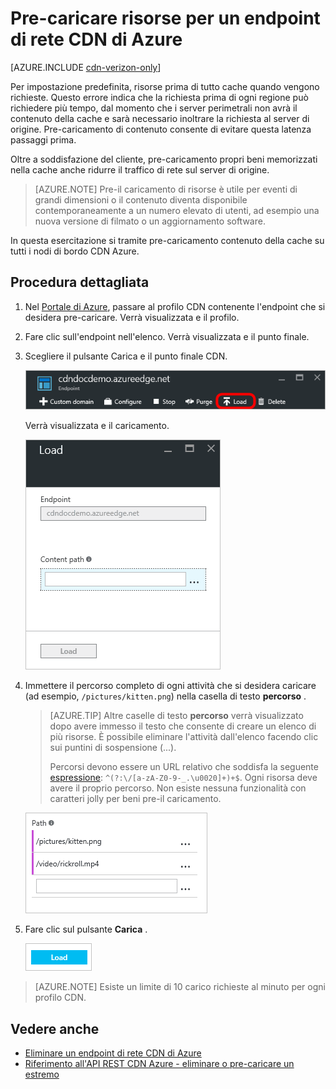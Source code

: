 <properties
    pageTitle="Pre-caricare risorse per un endpoint CDN Azure | Microsoft Azure"
    description="Informazioni su come caricare pre-memorizzati nella cache contenuto in un endpoint CDN."
    services="cdn"
    documentationCenter=""
    authors="camsoper"
    manager="erikre"
    editor=""/>

<tags
    ms.service="cdn"
    ms.workload="tbd"
    ms.tgt_pltfrm="na"
    ms.devlang="na"
    ms.topic="article"
    ms.date="07/28/2016"
    ms.author="casoper"/>

# <a name="pre-load-assets-on-an-azure-cdn-endpoint"></a>Pre-caricare risorse per un endpoint di rete CDN di Azure

[AZURE.INCLUDE [cdn-verizon-only](../../includes/cdn-verizon-only.md)]

Per impostazione predefinita, risorse prima di tutto cache quando vengono richieste. Questo errore indica che la richiesta prima di ogni regione può richiedere più tempo, dal momento che i server perimetrali non avrà il contenuto della cache e sarà necessario inoltrare la richiesta al server di origine. Pre-caricamento di contenuto consente di evitare questa latenza passaggi prima.

Oltre a soddisfazione del cliente, pre-caricamento propri beni memorizzati nella cache anche ridurre il traffico di rete sul server di origine.

> [AZURE.NOTE] Pre-il caricamento di risorse è utile per eventi di grandi dimensioni o il contenuto diventa disponibile contemporaneamente a un numero elevato di utenti, ad esempio una nuova versione di filmato o un aggiornamento software.

In questa esercitazione si tramite pre-caricamento contenuto della cache su tutti i nodi di bordo CDN Azure.

## <a name="walkthrough"></a>Procedura dettagliata

1. Nel [Portale di Azure](https://portal.azure.com), passare al profilo CDN contenente l'endpoint che si desidera pre-caricare.  Verrà visualizzata e il profilo.

2. Fare clic sull'endpoint nell'elenco.  Verrà visualizzata e il punto finale.

3. Scegliere il pulsante Carica e il punto finale CDN.

    ![Blade endpoint CDN](./media/cdn-preload-endpoint/cdn-endpoint-blade.png)

    Verrà visualizzata e il caricamento.

    ![Blade carico CDN](./media/cdn-preload-endpoint/cdn-load-blade.png)

4. Immettere il percorso completo di ogni attività che si desidera caricare (ad esempio, `/pictures/kitten.png`) nella casella di testo **percorso** .

    > [AZURE.TIP] Altre caselle di testo **percorso** verrà visualizzato dopo avere immesso il testo che consente di creare un elenco di più risorse.  È possibile eliminare l'attività dall'elenco facendo clic sui puntini di sospensione (...).
    >
    > Percorsi devono essere un URL relativo che soddisfa la seguente [espressione](https://msdn.microsoft.com/library/az24scfc.aspx): `^(?:\/[a-zA-Z0-9-_.\u0020]+)+$`.  Ogni risorsa deve avere il proprio percorso.  Non esiste nessuna funzionalità con caratteri jolly per beni pre-il caricamento.

    ![Pulsante Carica](./media/cdn-preload-endpoint/cdn-load-paths.png)

5. Fare clic sul pulsante **Carica** .

    ![Pulsante Carica](./media/cdn-preload-endpoint/cdn-load-button.png)

> [AZURE.NOTE] Esiste un limite di 10 carico richieste al minuto per ogni profilo CDN.

## <a name="see-also"></a>Vedere anche
- [Eliminare un endpoint di rete CDN di Azure](cdn-purge-endpoint.md)
- [Riferimento all'API REST CDN Azure - eliminare o pre-caricare un estremo](https://msdn.microsoft.com/library/mt634451.aspx)
